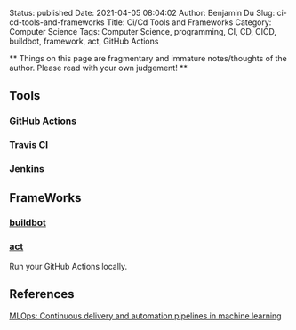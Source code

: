 Status: published
Date: 2021-04-05 08:04:02
Author: Benjamin Du
Slug: ci-cd-tools-and-frameworks
Title: Ci/Cd Tools and Frameworks
Category: Computer Science
Tags: Computer Science, programming, CI, CD, CICD, buildbot, framework, act, GitHub Actions

**
Things on this page are fragmentary and immature notes/thoughts of the author.
Please read with your own judgement!
**


## Tools

### GitHub Actions

### Travis CI 

### Jenkins

## FrameWorks

### [buildbot](https://github.com/buildbot/buildbot)

### [act](https://github.com/nektos/act)

Run your GitHub Actions locally.


## References

[MLOps: Continuous delivery and automation pipelines in machine learning](https://cloud.google.com/solutions/machine-learning/mlops-continuous-delivery-and-automation-pipelines-in-machine-learning)